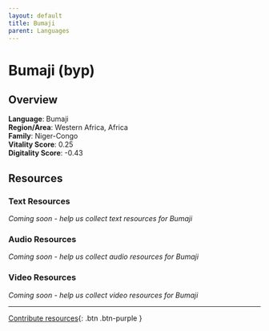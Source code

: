 ```yaml
---
layout: default
title: Bumaji
parent: Languages
---
```


# Bumaji (byp)

## Overview

**Language**: Bumaji  
**Region/Area**: Western Africa, Africa  
**Family**: Niger-Congo  
**Vitality Score**: 0.25  
**Digitality Score**: -0.43  

## Resources

### Text Resources
*Coming soon - help us collect text resources for Bumaji*

### Audio Resources
*Coming soon - help us collect audio resources for Bumaji*

### Video Resources
*Coming soon - help us collect video resources for Bumaji*

---

[Contribute resources](https://fairtrain.github.io/){: .btn .btn-purple }
